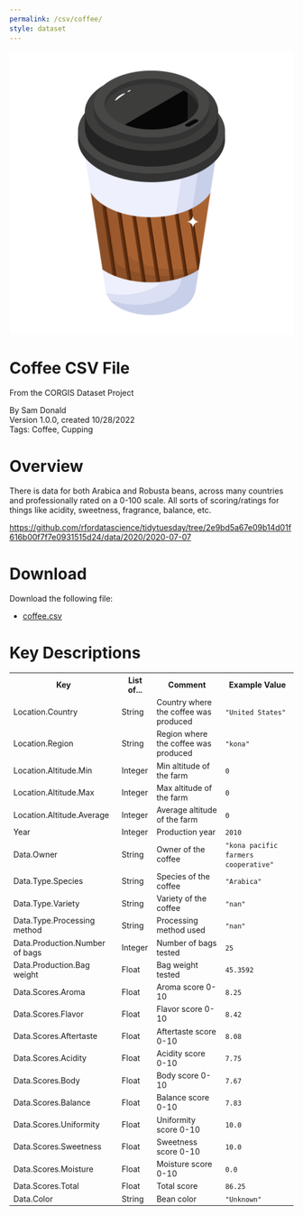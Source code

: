 ```yaml
---
permalink: /csv/coffee/
style: dataset
---
```


<img class="img-thumbnail float-right"
     src="/images/datasets/coffee-icon.png"
     alt="coffee icon"
     role="presentation">

# Coffee CSV File

<p class='lead'>From the CORGIS Dataset Project</p>

<span class='text-muted'>By Sam Donald</span><br>
<span class='text-muted'>Version 1.0.0, created 10/28/2022</span><br>
<span class='text-muted'>Tags: Coffee, Cupping</span>

# Overview

There is data for both Arabica and Robusta beans, across many countries and professionally rated on a 0-100 scale. All sorts of scoring/ratings for things like acidity, sweetness, fragrance, balance, etc.


<https://github.com/rfordatascience/tidytuesday/tree/2e9bd5a67e09b14d01f616b00f7f7e0931515d24/data/2020/2020-07-07>




# Download

Download the following file:

* <a href='../../datasets/csv/coffee/coffee.csv' download>coffee.csv <span class="fas fa-download"></span></a>

# Key Descriptions
    
<table class='table table-condensed table-striped table-bordered table-hover'>
<tr>
    <th class=''>Key</th>
    <th class=''>List of...</th>
    <th class=''>Comment</th>
    <th class=''>Example Value</th>
</tr>

<tr>
    <td>Location.Country</td>
    <td>String</td> 
    <td>Country where the coffee was produced</td>
    <td><code>"United States"</code></td>
</tr>

<tr>
    <td>Location.Region</td>
    <td>String</td> 
    <td>Region where the coffee was produced</td>
    <td><code>"kona"</code></td>
</tr>

<tr>
    <td>Location.Altitude.Min</td>
    <td>Integer</td> 
    <td>Min altitude of the farm</td>
    <td><code>0</code></td>
</tr>

<tr>
    <td>Location.Altitude.Max</td>
    <td>Integer</td> 
    <td>Max altitude of the farm</td>
    <td><code>0</code></td>
</tr>

<tr>
    <td>Location.Altitude.Average</td>
    <td>Integer</td> 
    <td>Average altitude of the farm</td>
    <td><code>0</code></td>
</tr>

<tr>
    <td>Year</td>
    <td>Integer</td> 
    <td>Production year</td>
    <td><code>2010</code></td>
</tr>

<tr>
    <td>Data.Owner</td>
    <td>String</td> 
    <td>Owner of the coffee</td>
    <td><code>"kona pacific farmers cooperative"</code></td>
</tr>

<tr>
    <td>Data.Type.Species</td>
    <td>String</td> 
    <td>Species of the coffee</td>
    <td><code>"Arabica"</code></td>
</tr>

<tr>
    <td>Data.Type.Variety</td>
    <td>String</td> 
    <td>Variety of the coffee</td>
    <td><code>"nan"</code></td>
</tr>

<tr>
    <td>Data.Type.Processing method</td>
    <td>String</td> 
    <td>Processing method used</td>
    <td><code>"nan"</code></td>
</tr>

<tr>
    <td>Data.Production.Number of bags</td>
    <td>Integer</td> 
    <td>Number of bags tested</td>
    <td><code>25</code></td>
</tr>

<tr>
    <td>Data.Production.Bag weight</td>
    <td>Float</td> 
    <td>Bag weight tested</td>
    <td><code>45.3592</code></td>
</tr>

<tr>
    <td>Data.Scores.Aroma</td>
    <td>Float</td> 
    <td>Aroma score 0-10</td>
    <td><code>8.25</code></td>
</tr>

<tr>
    <td>Data.Scores.Flavor</td>
    <td>Float</td> 
    <td>Flavor score 0-10</td>
    <td><code>8.42</code></td>
</tr>

<tr>
    <td>Data.Scores.Aftertaste</td>
    <td>Float</td> 
    <td>Aftertaste score 0-10</td>
    <td><code>8.08</code></td>
</tr>

<tr>
    <td>Data.Scores.Acidity</td>
    <td>Float</td> 
    <td>Acidity score 0-10</td>
    <td><code>7.75</code></td>
</tr>

<tr>
    <td>Data.Scores.Body</td>
    <td>Float</td> 
    <td>Body score 0-10</td>
    <td><code>7.67</code></td>
</tr>

<tr>
    <td>Data.Scores.Balance</td>
    <td>Float</td> 
    <td>Balance score 0-10</td>
    <td><code>7.83</code></td>
</tr>

<tr>
    <td>Data.Scores.Uniformity</td>
    <td>Float</td> 
    <td>Uniformity score 0-10</td>
    <td><code>10.0</code></td>
</tr>

<tr>
    <td>Data.Scores.Sweetness</td>
    <td>Float</td> 
    <td>Sweetness score 0-10</td>
    <td><code>10.0</code></td>
</tr>

<tr>
    <td>Data.Scores.Moisture</td>
    <td>Float</td> 
    <td>Moisture score 0-10</td>
    <td><code>0.0</code></td>
</tr>

<tr>
    <td>Data.Scores.Total</td>
    <td>Float</td> 
    <td>Total score</td>
    <td><code>86.25</code></td>
</tr>

<tr>
    <td>Data.Color</td>
    <td>String</td> 
    <td>Bean color</td>
    <td><code>"Unknown"</code></td>
</tr>

</table>